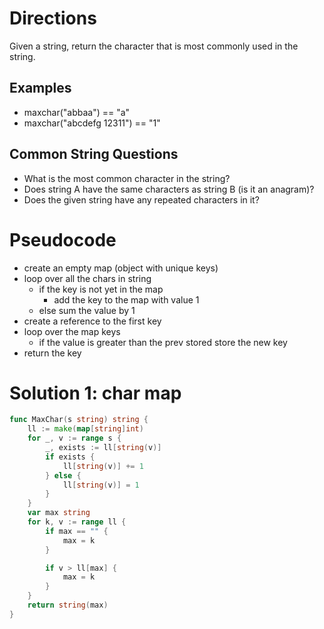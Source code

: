 # Directions

Given a string, return the character that is most commonly used in the string.

## Examples

- maxchar("abbaa") == "a"
- maxchar("abcdefg 12311") == "1"

## Common String Questions

- What is the most common character in the string?
- Does string A have the same characters as string B (is it an anagram)?
- Does the given string have any repeated characters in it?

# Pseudocode

- create an empty map (object with unique keys)
- loop over all the chars in string
  - if the key is not yet in the map
    - add the key to the map with value 1
  - else sum the value by 1
- create a reference to the first key
- loop over the map keys
  - if the value is greater than the prev stored
    store the new key
- return the key

# Solution 1: char map

```go
func MaxChar(s string) string {
	ll := make(map[string]int)
	for _, v := range s {
		_, exists := ll[string(v)]
		if exists {
			ll[string(v)] += 1
		} else {
			ll[string(v)] = 1
		}
	}
	var max string
	for k, v := range ll {
		if max == "" {
			max = k
		}

		if v > ll[max] {
			max = k
		}
	}
	return string(max)
}
```
